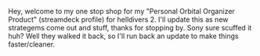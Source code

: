 Hey, welcome to my one stop shop for my "Personal Orbital Organizer Product" (streamdeck profile) for helldivers 2.
  I'll update this as new strategems come out and stuff, thanks for stopping by.
Sony sure scuffed it huh? Well they walked it back, so I'll run back an update to make things faster/cleaner. 

